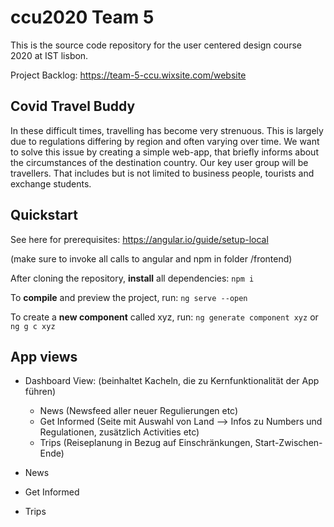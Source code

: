 # ccu2020 Team 5

This is the source code repository for the user centered design course 2020 at IST lisbon.

Project Backlog:
https://team-5-ccu.wixsite.com/website

## Covid Travel Buddy

In these difficult times, travelling has become very strenuous. This is largely due to regulations differing by region and often varying over time. We want to solve this issue by creating a simple web-app, that briefly informs about the circumstances of the destination country. Our key user group will be travellers. That includes but is not limited to business people, tourists and exchange students.

## Quickstart

See here for prerequisites:
https://angular.io/guide/setup-local

(make sure to invoke all calls to angular and npm in folder /frontend)

After cloning the repository, **install** all dependencies: `npm i`

To **compile** and preview the project, run: `ng serve --open`

To create a **new component** called xyz, run: `ng generate component xyz` or `ng g c xyz`


## App views

- Dashboard View: (beinhaltet Kacheln, die zu Kernfunktionalität der App führen)
  - News (Newsfeed aller neuer Regulierungen etc)
  - Get Informed (Seite mit Auswahl von Land --> Infos zu Numbers und Regulationen, zusätzlich Activities etc)
  - Trips (Reiseplanung in Bezug auf Einschränkungen, Start-Zwischen-Ende)
  
- News
- Get Informed
- Trips

